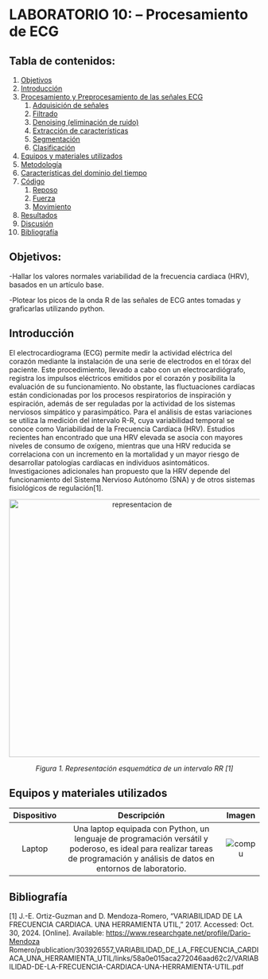 # **LABORATORIO 10: – Procesamiento de ECG**
## **Tabla de contenidos:**
1. [Objetivos](#objetivos)
2. [Introducción](#introducción)
3. [Procesamiento y Preprocesamiento de las señales ECG](#procesamiento-y-preprocesamiento-de-las-señales-ecg)
   1. [Adquisición de señales](#1-adquisicion-de-senales)
   2. [Filtrado](#2-filtrado)
   3. [Denoising (eliminación de ruido)](#3-denoising)
   4. [Extracción de características](#4-extraccion-de-caracteristicas)
   5. [Segmentación](#5-segmentacion)
   6. [Clasificación](#6-clasificacion)
4. [Equipos y materiales utilizados](#equipos)
5. [Metodología](#metodología)
6. [Características del dominio del tiempo](#caracteristicas)
7. [Código](#codigo)
   1. [Reposo](#reposo)
   2. [Fuerza](#fuerza)
   3. [Movimiento](#movimiento)
8. [Resultados](#resultados)
9. [Discusión](#discusion)
10. [Bibliografía](#bibliografia)

   
## **Objetivos:**<a id="Objetivos"></a>

-Hallar los valores normales variabilidad de la frecuencia cardiaca (HRV), basados en un artículo base.

-Plotear los picos de la onda R de las señales de ECG antes tomadas y graficarlas utilizando python.

## **Introducción**<a id="Contexto"></a>

El electrocardiograma (ECG) permite medir la actividad eléctrica del corazón mediante la instalación de una serie de electrodos en el tórax del paciente. Este procedimiento, llevado a cabo con un electrocardiógrafo, registra los impulsos eléctricos emitidos por el corazón y posibilita la evaluación de su funcionamiento. No obstante, las fluctuaciones cardíacas están condicionadas por los procesos respiratorios de inspiración y espiración, además de ser reguladas por la actividad de los sistemas nerviosos simpático y parasimpático. Para el análisis de estas variaciones se utiliza la medición del intervalo R-R, cuya variabilidad temporal se conoce como Variabilidad de la Frecuencia Cardíaca (HRV). Estudios recientes han encontrado que una HRV elevada se asocia con mayores niveles de consumo de oxígeno, mientras que una HRV reducida se correlaciona con un incremento en la mortalidad y un mayor riesgo de desarrollar patologías cardíacas en individuos asintomáticos. Investigaciones adicionales han propuesto que la HRV depende del funcionamiento del Sistema Nervioso Autónomo (SNA) y de otros sistemas fisiológicos de regulación[1].

<p align="center"><img width="519" alt="representacion de " src="https://github.com/user-attachments/assets/f9f254c6-5ba7-47b7-9b3f-73423716fbe0">

<p align="center"><i>Figura 1.  Representación esquemática de un intervalo R­R [1] </i></div>

## **Equipos y materiales utilizados**<a id="Contexto"></a>
|   **Dispositivo**   | **Descripción** |  **Imagen**  |
|:-------------------:|:---------------:|:------------:|
|      Laptop      | Una laptop equipada con Python, un lenguaje de programación versátil y poderoso, es ideal para realizar tareas de programación y análisis de datos en entornos de laboratorio. |![compu](https://github.com/user-attachments/assets/394f0859-3925-46fe-a153-03ec82bec961)


</div>

## **Bibliografía**<a id="Bibliografía"></a>
[1] J.-E. Ortiz-Guzman and D. Mendoza-Romero, “VARIABILIDAD DE LA FRECUENCIA CARDIACA. UNA HERRAMIENTA UTIL,” 2017. Accessed: Oct. 30, 2024. [Online]. Available: https://www.researchgate.net/profile/Dario-Mendoza Romero/publication/303926557_VARIABILIDAD_DE_LA_FRECUENCIA_CARDIACA_UNA_HERRAMIENTA_UTIL/links/58a0e015aca272046aad62c2/VARIABILIDAD-DE-LA-FRECUENCIA-CARDIACA-UNA-HERRAMIENTA-UTIL.pdf
‌
